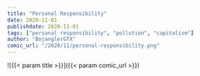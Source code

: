 ```yaml
---
title: "Personal Responsibility"
date: 2020-11-01
publishdate: 2020-11-01
tags: ["personal responsibility", "pollution", "capitalism"]
author: "BojanglerGTX"
comic_url: "/2020/11/personal-responsibility.png"
---
```


![{{< param title >}}]({{< param comic_url >}})
